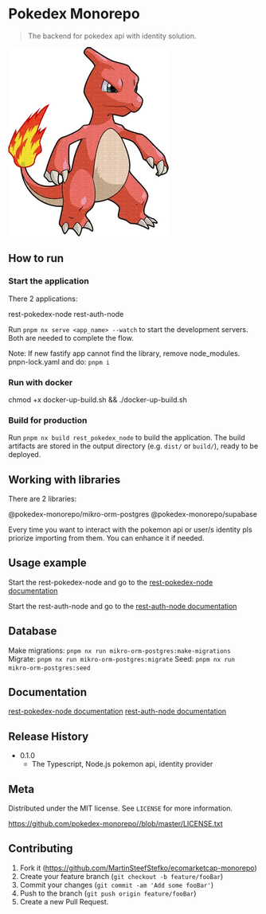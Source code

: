 # Pokedex Monorepo

> The backend for pokedex api with identity solution.

![Charmeleon Logo](./assets/charmeleon_logo.png)

## How to run

### Start the application

There 2 applications:

rest-pokedex-node
rest-auth-node

Run `pnpm nx serve <app_name> --watch` to start the development servers. Both are needed to complete the flow.

Note: If new fastify app cannot find the library, remove node_modules. pnpn-lock.yaml and do:
`pnpm i`

### Run with docker

chmod +x docker-up-build.sh && ./docker-up-build.sh

### Build for production

Run `pnpm nx build rest_pokedex_node` to build the application. The build artifacts are stored in the output directory (e.g. `dist/` or `build/`), ready to be deployed.

## Working with libraries

There are 2 libraries:

@pokedex-monorepo/mikro-orm-postgres
@pokedex-monorepo/supabase

Every time you want to interact with the pokemon api or user/s identity pls priorize importing from them. You can enhance it if needed.

## Usage example

Start the rest-pokedex-node and go to the [rest-pokedex-node documentation](http://localhost:3000/documentation)

Start the rest-auth-node and go to the [rest-auth-node documentation](http://localhost:3001/documentation)

## Database

Make migrations: `pnpm nx run mikro-orm-postgres:make-migrations`
Migrate: `pnpm nx run mikro-orm-postgres:migrate`
Seed: `pnpm nx run mikro-orm-postgres:seed`

## Documentation

[rest-pokedex-node documentation](http://localhost:3000/documentation)
[rest-auth-node documentation](http://localhost:3001/documentation)

## Release History

- 0.1.0
  - The Typescript, Node.js pokemon api, identity provider

## Meta

Distributed under the MIT license. See `LICENSE` for more information.

<https://github.com/pokedex-monorepo//blob/master/LICENSE.txt>

## Contributing

1. Fork it (<https://github.com/MartinSteefStefko/ecomarketcap-monorepo>)
2. Create your feature branch (`git checkout -b feature/fooBar`)
3. Commit your changes (`git commit -am 'Add some fooBar'`)
4. Push to the branch (`git push origin feature/fooBar`)
5. Create a new Pull Request.
